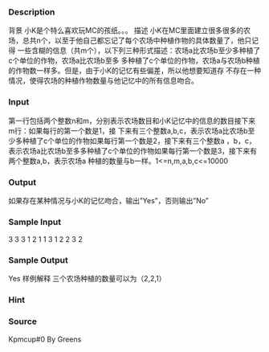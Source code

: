 
### Description
背景
小K是个特么喜欢玩MC的孩纸。。。
描述
小K在MC里面建立很多很多的农场，总共n个，以至于他自己都忘记了每个农场中种植作物的具体数量了，他只记得
一些含糊的信息（共m个），以下列三种形式描述：农场a比农场b至少多种植了c个单位的作物，农场a比农场b至多
多种植了c个单位的作物，农场a与农场b种植的作物数一样多。但是，由于小K的记忆有些偏差，所以他想要知道存
不存在一种情况，使得农场的种植作物数量与他记忆中的所有信息吻合。
### Input
第一行包括两个整数n和m，分别表示农场数目和小K记忆中的信息的数目接下来m行：如果每行的第一个数是1，接
下来有三个整数a,b,c，表示农场a比农场b至少多种植了c个单位的作物如果每行第一个数是2，接下来有三个整数a
，b，c，表示农场a比农场b至多多种植了c个单位的作物如果每行第一个数是3，接下来有两个整数a,b，表示农场a
种植的数量与b一样。1<=n,m,a,b,c<=10000

### Output
如果存在某种情况与小K的记忆吻合，输出”Yes”，否则输出”No”

### Sample Input
3 3
3 1 2
1 1 3 1
2 2 3 2
### Sample Output
Yes
样例解释
三个农场种植的数量可以为（2,2,1）
### Hint

### Source
Kpmcup#0 By Greens
